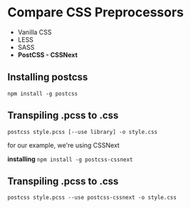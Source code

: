 # Compare CSS Preprocessors

- Vanilla CSS
- LESS
- SASS
- **PostCSS - CSSNext**

## Installing postcss

``npm install -g postcss``

## Transpiling .pcss to .css

``postcss style.pcss [--use library] -o style.css``

for our example, we're using CSSNext

**installing**
``npm install -g postcss-cssnext``

## Transpiling .pcss to .css
``postcss style.pcss --use postcss-cssnext -o style.css``
